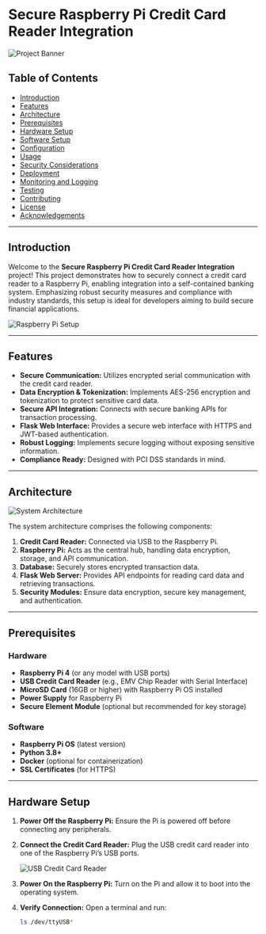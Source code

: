 # Secure Raspberry Pi Credit Card Reader Integration

![Project Banner](assets/banner.png)

## Table of Contents
- [Introduction](#introduction)
- [Features](#features)
- [Architecture](#architecture)
- [Prerequisites](#prerequisites)
- [Hardware Setup](#hardware-setup)
- [Software Setup](#software-setup)
- [Configuration](#configuration)
- [Usage](#usage)
- [Security Considerations](#security-considerations)
- [Deployment](#deployment)
- [Monitoring and Logging](#monitoring-and-logging)
- [Testing](#testing)
- [Contributing](#contributing)
- [License](#license)
- [Acknowledgements](#acknowledgements)

---

## Introduction

Welcome to the **Secure Raspberry Pi Credit Card Reader Integration** project! This project demonstrates how to securely connect a credit card reader to a Raspberry Pi, enabling integration into a self-contained banking system. Emphasizing robust security measures and compliance with industry standards, this setup is ideal for developers aiming to build secure financial applications.

![Raspberry Pi Setup](assets/raspberry-pi-setup.jpg)

---

## Features

- **Secure Communication:** Utilizes encrypted serial communication with the credit card reader.
- **Data Encryption & Tokenization:** Implements AES-256 encryption and tokenization to protect sensitive card data.
- **Secure API Integration:** Connects with secure banking APIs for transaction processing.
- **Flask Web Interface:** Provides a secure web interface with HTTPS and JWT-based authentication.
- **Robust Logging:** Implements secure logging without exposing sensitive information.
- **Compliance Ready:** Designed with PCI DSS standards in mind.

---

## Architecture

![System Architecture](assets/system-architecture.png)

The system architecture comprises the following components:

1. **Credit Card Reader:** Connected via USB to the Raspberry Pi.
2. **Raspberry Pi:** Acts as the central hub, handling data encryption, storage, and API communication.
3. **Database:** Securely stores encrypted transaction data.
4. **Flask Web Server:** Provides API endpoints for reading card data and retrieving transactions.
5. **Security Modules:** Ensure data encryption, secure key management, and authentication.

---

## Prerequisites

### Hardware
- **Raspberry Pi 4** (or any model with USB ports)
- **USB Credit Card Reader** (e.g., EMV Chip Reader with Serial Interface)
- **MicroSD Card** (16GB or higher) with Raspberry Pi OS installed
- **Power Supply** for Raspberry Pi
- **Secure Element Module** (optional but recommended for key storage)

### Software
- **Raspberry Pi OS** (latest version)
- **Python 3.8+**
- **Docker** (optional for containerization)
- **SSL Certificates** (for HTTPS)

---

## Hardware Setup

1. **Power Off the Raspberry Pi:**
   Ensure the Pi is powered off before connecting any peripherals.

2. **Connect the Credit Card Reader:**
   Plug the USB credit card reader into one of the Raspberry Pi’s USB ports.

   ![USB Credit Card Reader](assets/usb-credit-card-reader.jpg)

3. **Power On the Raspberry Pi:**
   Turn on the Pi and allow it to boot into the operating system.

4. **Verify Connection:**
   Open a terminal and run:
   ```bash
   ls /dev/ttyUSB*
